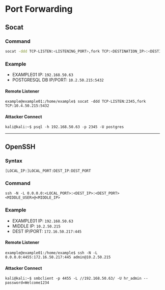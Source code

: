 # Port Forwarding
## Socat
### Command
```bash
socat -ddd TCP-LISTEN:<LISTENING_PORT>,fork TCP:<DESTINATION_IP>:<DESTINATION_PORT>
```
### Example
- EXAMPLE01 IP: `192.168.50.63`
- POSTGRESQL DB IP/PORT: `10.2.50.215:5432`
#### Remote Listener
```
example@example01:/home/example$ socat -ddd TCP-LISTEN:2345,fork TCP:10.4.50.215:5432
```
#### Attacker Connect
```
kali@kali:~$ psql -h 192.168.50.63 -p 2345 -U postgres
```
___

## OpenSSH
### Syntax
```
[LOCAL_IP:]LOCAL_PORT:DEST_IP:DEST_PORT
```
### Command
```
ssh -N -L 0.0.0.0:<LOCAL_PORT>:<DEST_IP>:<DEST_PORT> <MIDDLE_USER>@<MIDDLE_IP>
```
### Example
- EXAMPLE01 IP: `192.168.50.63`
- MIDDLE IP: `10.2.50.215`
- DEST IP/PORT: `172.16.50.217:445`
#### Remote Listener
```
example@example01:/home/example$ ssh -N -L 0.0.0.0:4455:172.16.50.217:445 admin@10.2.50.215
```
#### Attacker Connect
```
kali@kali:~$ smbclient -p 4455 -L //192.168.50.63/ -U hr_admin --password=Welcome1234
```
